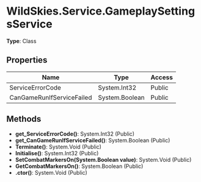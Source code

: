 ﻿# WildSkies.Service.GameplaySettingsService

**Type**: Class

## Properties

| Name | Type | Access |
|------|------|--------|
| ServiceErrorCode | System.Int32 | Public |
| CanGameRunIfServiceFailed | System.Boolean | Public |

## Methods

- **get_ServiceErrorCode()**: System.Int32 (Public)
- **get_CanGameRunIfServiceFailed()**: System.Boolean (Public)
- **Terminate()**: System.Void (Public)
- **Initialise()**: System.Int32 (Public)
- **SetCombatMarkersOn(System.Boolean value)**: System.Void (Public)
- **GetCombatMarkersOn()**: System.Boolean (Public)
- **.ctor()**: System.Void (Public)

